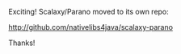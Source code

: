 Exciting! Scalaxy/Parano moved to its own repo:

  http://github.com/nativelibs4java/scalaxy-parano

Thanks!
